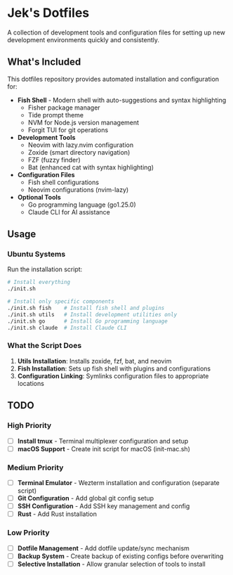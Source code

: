 # Jek's Dotfiles

A collection of development tools and configuration files for setting up new development environments quickly and consistently.

## What's Included

This dotfiles repository provides automated installation and configuration for:

- **Fish Shell** - Modern shell with auto-suggestions and syntax highlighting
  - Fisher package manager
  - Tide prompt theme
  - NVM for Node.js version management
  - Forgit TUI for git operations
- **Development Tools**
  - Neovim with lazy.nvim configuration
  - Zoxide (smart directory navigation)
  - FZF (fuzzy finder)
  - Bat (enhanced cat with syntax highlighting)
- **Configuration Files**
  - Fish shell configurations
  - Neovim configurations (nvim-lazy)
- **Optional Tools**
  - Go programming language (go1.25.0)
  - Claude CLI for AI assistance

## Usage

### Ubuntu Systems

Run the installation script:

```bash
# Install everything
./init.sh

# Install only specific components
./init.sh fish    # Install fish shell and plugins
./init.sh utils   # Install development utilities only
./init.sh go      # Install Go programming language
./init.sh claude  # Install Claude CLI
```

### What the Script Does

1. **Utils Installation**: Installs zoxide, fzf, bat, and neovim
2. **Fish Installation**: Sets up fish shell with plugins and configurations
3. **Configuration Linking**: Symlinks configuration files to appropriate locations

## TODO

### High Priority
- [ ] **Install tmux** - Terminal multiplexer configuration and setup
- [ ] **macOS Support** - Create init script for macOS (init-mac.sh)

### Medium Priority  
- [ ] **Terminal Emulator** - Wezterm installation and configuration (separate script)
- [ ] **Git Configuration** - Add global git config setup
- [ ] **SSH Configuration** - Add SSH key management and config
- [ ] **Rust** - Add Rust installation

### Low Priority
- [ ] **Dotfile Management** - Add dotfile update/sync mechanism
- [ ] **Backup System** - Create backup of existing configs before overwriting
- [ ] **Selective Installation** - Allow granular selection of tools to install
